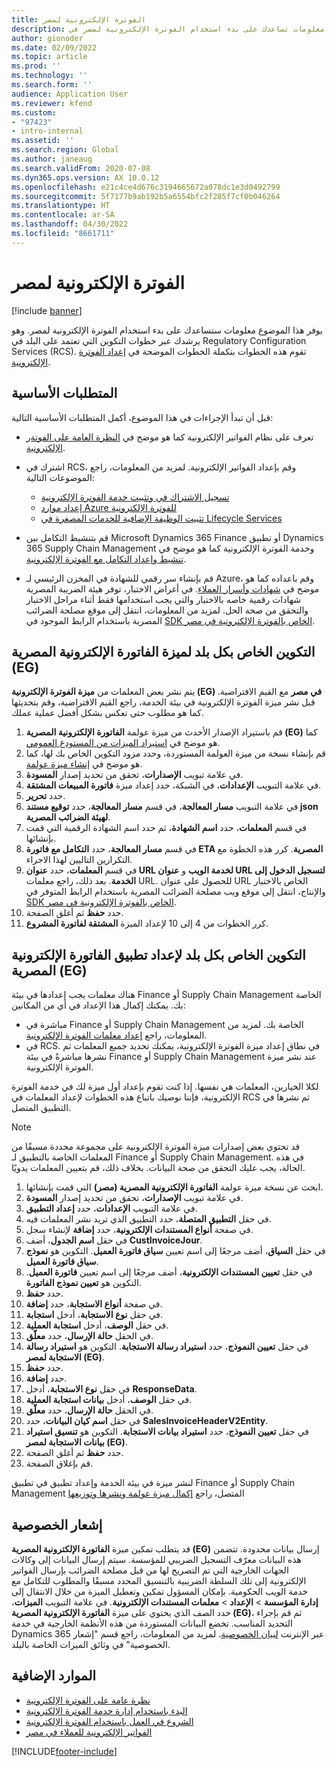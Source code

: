 ```yaml
---
title: الفوترة الإلكترونية لمصر
description: يوفر هذا الموضوع معلومات تساعدك على بدء استخدام الفوترة الإلكترونية لمصر في Microsoft Dynamics 365 Finance وDynamics 365 Supply Chain Management.
author: gionoder
ms.date: 02/09/2022
ms.topic: article
ms.prod: ''
ms.technology: ''
ms.search.form: ''
audience: Application User
ms.reviewer: kfend
ms.custom:
- "97423"
- intro-internal
ms.assetid: ''
ms.search.region: Global
ms.author: janeaug
ms.search.validFrom: 2020-07-08
ms.dyn365.ops.version: AX 10.0.12
ms.openlocfilehash: e21c4ce4d676c3194665672a078dc1e3d0492799
ms.sourcegitcommit: 5f7177b9ab192b5a6554bfc2f285f7cf0b046264
ms.translationtype: HT
ms.contentlocale: ar-SA
ms.lasthandoff: 04/30/2022
ms.locfileid: "8661711"
---
```

# <a name="electronic-invoicing-for-egypt"></a>الفوترة الإلكترونية لمصر

[!include [banner](../includes/banner.md)]

يوفر هذا الموضوع معلومات ستساعدك على بدء استخدام الفوترة الإلكترونية لمصر. وهو يرشدك عبر خطوات التكوين التي تعتمد على البلد في Regulatory Configuration Services ‏(RCS). تقوم هذه الخطوات بتكملة الخطوات الموضحة في [إعداد الفوترة الإلكترونية](e-invoicing-set-up-overview.md).

## <a name="prerequisites"></a>المتطلبات الأساسية

قبل أن تبدأ الإجراءات في هذا الموضوع، أكمل المتطلبات الأساسية التالية:

- تعرف على نظام الفواتير الإلكترونية كما هو موضح في [النظرة العامة على الفوتةر الإلكترونية](e-invoicing-service-overview.md).
- اشترك في RCS، وقم بإعداد الفواتير الإلكترونية. لمزيد من المعلومات، راجع الموضوعات التالية:

    - [تسجيل الاشتراك في وتثبيت خدمة الفوترة الإلكترونية](e-invoicing-sign-up-install.md)
    - [إعداد موارد Azure للفوترة الإلكترونية](e-invoicing-set-up-azure-resources.md)
    - [تثبيت الوظيفة الإضافية للخدمات المصغرة في Lifecycle Services](e-invoicing-install-add-in-microservices-lcs.md)
    
- قم بتنشيط التكامل بين Microsoft Dynamics 365 Finance أو تطبيق Dynamics 365 Supply Chain Management وخدمة الفوترة الإلكترونية كما هو موضح في [تنشيط وإعداد التكامل مع الفوترة الإلكترونية](e-invoicing-activate-setup-integration.md).
- قم بإنشاء سر رقمي للشهادة في المخزن الرئيسي لـ Azure، وقم باعداده كما هو موضح في [شهادات وأسرار العملاء](e-invoicing-customer-certificates-secrets.md). في أغراض الاختبار، توفر هيئة الضريبة المصرية شهادات رقمية خاصه بالاختبار والتي يجب استخدامها فقط أثناء مراحل الاختبار والتحقق من صحة الحل. لمزيد من المعلومات، انتقل إلى موقع مصلحة الضرائب المصرية باستخدام الرابط الموجود في [SDK الخاص بالفوترة الإلكترونية في مصر](https://sdk.invoicing.eta.gov.eg/faq/).

## <a name="country-specific-configuration-for-the-egyptian-electronic-invoice-eg-feature"></a>التكوين الخاص بكل بلد لميزة الفاتورة الإلكترونية المصرية (EG)

يتم نشر بعض المعلمات من **ميزة الفوترة الإلكترونية (EG) في مصر‬** مع القيم الافتراضية. قبل نشر ميزة الفوترة الإلكترونية في بيئة الخدمة، راجع القيم الافتراضية، وقم بتحديثها كما هو مطلوب حتى تعكس بشكل أفضل عملية عملك.

1. قم باستيراد الإصدار الأحدث من ميزة عولمة **الفاتورة الإلكترونية المصرية (EG)** كما هو موضح في [استيراد الميزات من المستودع العمومي](e-invoicing-import-feature-global-repository.md).
2. قم بإنشاء نسخة من ميزة العولمة المستوردة، وحدد مزود التكوين الخاص بك لها، كما هو موضح في [إنشاء ميزة عولمة](e-invoicing-create-new-globalization-feature.md).
3. في علامة تبويب **الإصدارات**، تحقق من تحديد إصدار **المسودة**.
4. في علامة التبويب **الإعدادات**، في الشبكة، حدد إعداد ميزة **فاتورة المبيعات المشتقة**.
5. حدد **تحرير**.
6. في علامة التبويب **مسار المعالجة**، في قسم **مسار المعالجة**، حدد **توقيع مستند json لهيئة الضرائب المصرية**.
7. في قسم **المعلمات**، حدد **اسم الشهادة**، ثم حدد اسم الشهادة الرقمية التي قمت بإنشائها.
8. في قسم **مسار المعالجة**، حدد **التكامل مع فاتورة ETA المصرية**. كرر هذه الخطوة مع التكرارين التاليين لهذا الاجراء.
9. في قسم **المعلمات**، حدد **عنوان URL لخدمة الويب** و **عنوان URL لتسجيل الدخول إلى الخدمة**. بعد ذلك، راجع معلمات URL. للحصول على عنوان URL الخاص بالاختبار والإنتاج، انتقل إلى موقع ويب مصلحة الضرائب المصرية باستخدام الرابط المتوفر في [SDK الخاص بالفوترة الإلكترونية في مصر‬](https://sdk.invoicing.eta.gov.eg/faq/).
10. حدد **حفظ** ثم أغلق الصفحة.
11. كرر الخطوات من 4 إلى 10 لإعداد الميزة **المشتقة لفاتورة المشروع**.

## <a name="country-specific-configuration-for-the-egyptian-electronic-invoice-eg-application-setup"></a>التكوين الخاص بكل بلد لإعداد تطبيق الفاتورة الإلكترونية المصرية (EG)

هناك معلمات يجب إعدادها في بيئة Finance أو Supply Chain Management الخاصة بك. يمكنك إكمال هذا الإعداد في أي من المكانين:

- مباشرة في Finance أو Supply Chain Management الخاصة بك. لمزيد من المعلومات، راجع [إعداد معلمات الفوترة الإلكترونية](e-invoicing-set-up-parameters.md).
- في RCS. في نطاق إعداد ميزة الفوترة الإلكترونية، يمكنك تحديد جميع المعلمات ثم نشرها مباشرةً في بيئة Finance أو Supply Chain Management عند نشر ميزة الفوترة الإلكترونية.

لكلا الخيارين، المعلمات هي نفسها. إذا كنت تقوم بإعداد أول ميزة لك في خدمة الفوترة الإلكترونية، فإننا نوصيك باتباع هذه الخطوات لإعداد المعلمات في RCS ثم نشرها في التطبيق المتصل.

> [!NOTE]
> قد تحتوي بعض إصدارات ميزة الفوترة الإلكترونية على مجموعة محددة مسبقًا من المعلمات الخاصة بالتطبيق لـ Finance أو Supply Chain Management. في هذه الحالة، يجب عليك التحقق من صحة البيانات. بخلاف ذلك، قم بتعيين المعلمات يدويًا.

1. ابحث عن نسخة ميزة عولمة **الفاتورة الإلكترونية المصرية (مصر)** التي قمت بإنشائها.
2. في علامة تبويب **الإصدارات**، تحقق من تحديد إصدار **المسودة**.
3. في علامة التبويب **الإعدادات**، حدد **إعداد التطبيق**.
4. في حقل **التطبيق المتصلة**، حدد التطبيق الذي تريد نشر المعلمات فيه.
5. في صفحة **أنواع المستندات الإلكترونية**، حدد **إضافة** لإنشاء سجل.
6. في حقل **اسم الجدول**، أضف **CustInvoiceJour**.
7. في حقل **السياق**، أضف مرجعًا إلى اسم تعيين **سياق فاتورة العميل**. التكوين هو **نموذج سياق فاتورة العميل**.
8. في حقل **تعيين المستندات الإلكترونية**، أضف مرجعًا إلى اسم تعيين **فاتورة العميل**. التكوين هو **تعيين نموذج الفاتورة**.
9. حدد **حفظ**.
10. في صفحة **أنواع الاستجابة**، حدد **إضافة**.
11. في حقل **نوع الاستجابة**، أدخل **استجابة**.
12. في حقل **الوصف**، أدخل **استجابة العملية**.
13. في الحقل **حالة الإرسال**، حدد **معلّق**.
14. في حقل **تعيين النموذج‬**، حدد **استيراد رسالة الاستجابة**. التكوين هو **استيراد رسالة الاستجابة لمصر (EG)**.
15. حدد **حفظ**.
16. حدد **إضافة**.
17. في حقل **نوع الاستجابة**، أدخل **ResponseData**.
18. في حقل **الوصف**، أدخل **بيانات استجابة العملية**.
19. في الحقل **حالة الإرسال**، حدد **معلّق**.
20. في حقل **اسم كيان البيانات**، حدد **SalesInvoiceHeaderV2Entity**.
21. في حقل **تعيين النموذج‬**، حدد **استيراد بيانات الاستجابة**. التكوين هو **تنسيق استيراد بيانات الاستجابة لمصر (EG)**.
22. حدد **حفظ** ثم أغلق الصفحة.
23. قم بإغلاق الصفحة.

لنشر ميزة في بيئة الخدمة وإعداد تطبيق في تطبيق Finance أو Supply Chain Management المتصل، راجع [إكمال ميزة عولمة ونشرها وتوزيعها](e-invoicing-complete-publish-deploy-globalization-feature.md)

## <a name="privacy-notice"></a>إشعار الخصوصية

قد يتطلب تمكين ميزة **الفاتورة الإلكترونية المصرية (EG)** إرسال بيانات محدودة. تتضمن هذه البيانات معرّف التسجيل الضريبي للمؤسسة. سيتم إرسال البيانات إلى وكالات الجهات الخارجية التي تم التصريح لها من قبل مصلحة الضرائب بإرسال الفواتير الإلكترونية إلى تلك السلطة الضريبية بالتنسيق المحدد مسبقًا والمطلوب للتكامل مع خدمة الويب الحكومية. بإمكان المسؤول تمكين وتعطيل الميزة من خلال الانتقال إلى **إدارة المؤسسة** \> **الإعداد** \> **معلمات المستندات الإلكترونية**. في علامة التبويب **الميزات**، حدد الصف الذي يحتوي على ميزة **الفاتورة الإلكترونية المصرية (EG)**، ثم قم بإجراء التحديد المناسب. تخضع البيانات المستوردة من هذه الأنظمة الخارجية في خدمة Dynamics 365 عبر الإنترنت [لبيان الخصوصية](https://go.microsoft.com/fwlink/?LinkId=512132). لمزيد من المعلومات، راجع قسم "إشعار الخصوصية" في وثائق الميزات الخاصة بالبلد.

## <a name="additional-resources"></a>الموارد الإضافية

- [نظرة عامة على الفوترة الإلكترونية](e-invoicing-service-overview.md)
- [البدء باستخدام إدارة خدمة الفوترة الإلكترونية](e-invoicing-get-started-service-administration.md)
- [الشروع في العمل باستخدام الفوترة الإلكترونية](e-invoicing-get-started.md)
- [الفواتير الإلكترونية للعملاء في مصر](emea-egy-e-invoices.md)

[!INCLUDE[footer-include](../../includes/footer-banner.md)]
